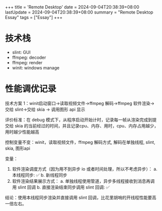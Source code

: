 +++
title = 'Remote Desktop'
date = 2024-09-04T20:38:39+08:00
lastUpdate = 2024-09-04T20:38:39+08:00
summary = "Remote Desktop Essay"
tags = ["Essay"]
+++

# 技术栈

- slint: GUI
- ffmpeg: decoder
- ffmpeg: render
- winit: windows manage

# 性能调优记录

技术方案 1：winit启动窗口->读取视频文件->ffmpeg 解码->ffmpeg 软件渲染->交给 slint->交给 skia -> 调用图形 api 显示

评价标准：在 debug 模式下，从程序启动开始计时，记录每一帧从渲染完成到提交给 skia 的当前经过的时间，并且记录cpu、内存、用时，cpu、内存占用越少，用时越少性能越高

控制变量不变：winit，读取视频文件，ffmpeg 解码方式, 解码在单独线程, slint, skia, 图形api

变量：

1. 软件渲染调度方式（因为用不到异步 io 或者时间处理，所以不考虑异步）：
    a. 本线程同步: ✅
    b. 新线程同步
2. 软件渲染结果展示方式：
    a. 单独线程使用管道，异步多线程接收到消息再调用 slint 回调
    b. 直接渲染结束同步调用 slint 回调: ✅

结论：使用本线程同步渲染并直接调用 slint 回调，比花里胡哨的开线程性能要高一倍左右。
